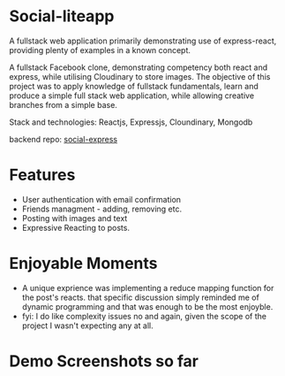 # Social-liteapp
A fullstack web application primarily demonstrating use of express-react, providing plenty of examples in a known concept.

A fullstack Facebook clone, demonstrating competency both react and express, while utilising Cloudinary to store images.
The objective of this project was to apply knowledge of fullstack fundamentals, learn and produce a simple full stack web application, while allowing creative branches from a simple base.

Stack and technologies: Reactjs, Expressjs, Cloundinary, Mongodb

backend repo: [social-express](https://github.com/emcleandev/Social-express)

# Features
- User authentication with email confirmation
- Friends managment - adding, removing etc.
- Posting with images and text
- Expressive Reacting to posts.


# Enjoyable Moments
- A unique exprience was implementing a reduce mapping function for the post's reacts. that specific discussion simply reminded me of dynamic programming and that was enough to be the most enjoyble.
- fyi: I do like complexity issues no and again, given the scope of the project I wasn't expecting any at all.  

# Demo Screenshots so far

